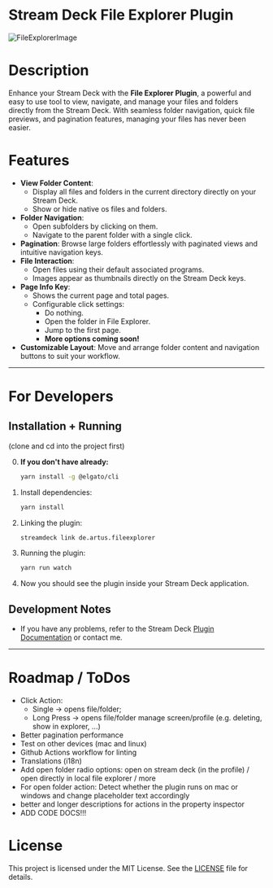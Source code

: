# Stream Deck File Explorer Plugin

![FileExplorerImage](https://github.com/user-attachments/assets/0fad42d3-d98e-4e25-92fd-80b2978f6567)

# Description

Enhance your Stream Deck with the **File Explorer Plugin**, a powerful and easy to use tool to view, navigate, and manage your files and folders directly from the Stream Deck. With seamless folder navigation, quick file previews, and pagination features, managing your files has never been easier.

# Features

- **View Folder Content**: 
    - Display all files and folders in the current directory directly on your Stream Deck.
    - Show or hide native os files and folders.
- **Folder Navigation**:
    - Open subfolders by clicking on them.
    - Navigate to the parent folder with a single click.
- **Pagination**: Browse large folders effortlessly with paginated views and intuitive navigation keys.
- **File Interaction**:
    - Open files using their default associated programs.
    - Images appear as thumbnails directly on the Stream Deck keys.
- **Page Info Key**:
    - Shows the current page and total pages.
    - Configurable click settings:
        - Do nothing.
        - Open the folder in File Explorer.
        - Jump to the first page.
        - **More options coming soon!**
- **Customizable Layout**: Move and arrange folder content and navigation buttons to suit your workflow.

---

# For Developers

## Installation + Running

(clone and cd into the project first)

0. **If you don't have already:**
    ```bash
    yarn install -g @elgato/cli
    ```
1. Install dependencies:
    ```bash
    yarn install
    ```
2. Linking the plugin:
    ```bash
    streamdeck link de.artus.fileexplorer
    ```
3. Running the plugin:
    ```bash
    yarn run watch
    ```
4. Now you should see the plugin inside your Stream Deck application.

## Development Notes

- If you have any problems, refer to the Stream Deck [Plugin Documentation](https://docs.elgato.com/streamdeck/sdk/introduction/getting-started) or contact me.

---

# Roadmap / ToDos

- Click Action:
    - Single -> opens file/folder;
    - Long Press -> opens file/folder manage screen/profile (e.g. deleting, show in explorer, ...)
- Better pagination performance
- Test on other devices (mac and linux)
- Github Actions workflow for linting
- Translations (i18n)
- Add open folder radio options: open on stream deck (in the profile) / open directly in local file explorer / more
- For open folder action: Detect whether the plugin runs on mac or windows and change placeholder text accordingly
- better and longer descriptions for actions in the property inspector
- ADD CODE DOCS!!!

# License

This project is licensed under the MIT License. See the [LICENSE](LICENSE) file for details.
